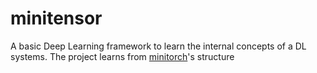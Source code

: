 # minitensor
A basic Deep Learning framework to learn the internal concepts of a DL systems. The project learns from [minitorch](https://minitorch.github.io/)'s structure
